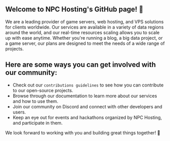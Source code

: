 ## Welcome to NPC Hosting's GitHub page! 🚀

We are a leading provider of game servers, web hosting, and VPS solutions for clients worldwide. Our services are available in a variety of data regions around the world, and our real-time resources scaling allows you to scale up with ease anytime. Whether you're running a blog, a big data project, or a game server, our plans are designed to meet the needs of a wide range of projects.

## Here are some ways you can get involved with our community:

- Check out our `contributions guidelines` to see how you can contribute to our open-source projects.
- Browse through our documentation to learn more about our services and how to use them.
- Join our community on Discord and connect with other developers and users.
- Keep an eye out for events and hackathons organized by NPC Hosting, and participate in them.

We look forward to working with you and building great things together! 🤝

